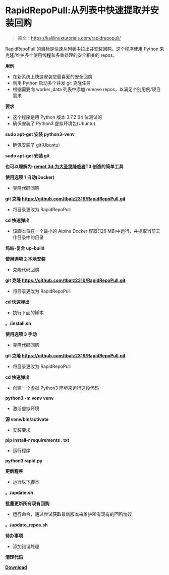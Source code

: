 # RapidRepoPull:从列表中快速提取并安装回购

> 原文：<https://kalilinuxtutorials.com/rapidrepopull/>

RapidRepoPull 的目标是快速从列表中拉出并安装回购。这个程序使用 Python 来克隆/维护多个使用线程和多重处理的安全相关的 repos。

**用例**

*   在新系统上快速安装您最喜爱的安全回购
*   利用 Python 启动多个并发 git 克隆任务
*   根据需要向 worker_data 列表中添加 remove repos，以满足个别用例/项目需求

**要求**

*   这个程序是用 Python 版本 3.7.2 64 位测试的
*   确保安装了 Python3 虚拟环境包(Ubuntu)

**sudo apt-get 安装 python3-venv**

*   确保安装了 git(Ubuntu)

**sudo apt-get 安装 git**

**也可以理解为-[remot 3d:为大圣灵降临者](https://kalilinuxtutorials.com/remot3d-pentesters/)T3 创造的简单工具**

**使用选项 1 自动(Docker)**

*   克隆代码回购

**git 克隆 https://github.com/tbalz2319/RapidRepoPull.git**

*   将目录更改为 RapidRepoPull

**cd 快速弹出**

*   该脚本将在一个最小的 Alpine Docker 容器(126 MB)中运行，并提取当前工作目录中的目录

**坞站-复合 up–build**

**使用选项 2 本地安装**

*   克隆代码回购

**git 克隆 https://github.com/tbalz2319/RapidRepoPull.git**

*   将目录更改为 RapidRepoPull

**cd 快速弹出**

*   执行下面的脚本

**。/install.sh**

**使用选项 3 手动**

*   克隆代码回购

**git 克隆 https://github.com/tbalz2319/RapidRepoPull.git**

*   将目录更改为 RapidRepoPull

**cd 快速弹出**

*   创建一个虚拟 Python3 环境来运行这段代码

**python3 -m venv venv**

*   激活虚拟环境

**源 venv/bin/activate**

*   安装要求

**pip install-r requirements . txt**

*   运行程序

**python3 rapid.py**

**更新程序**

*   运行以下脚本

**。/update.sh**

**批量更新所有现有回购**

*   运行命令，通过尝试获取最新版本来维护所有现有的回购协议

**。/update_repos.sh**

**待办事项**

*   添加错误处理

**清理代码**

[**Download**](https://github.com/tbalz2319/RapidRepoPull)